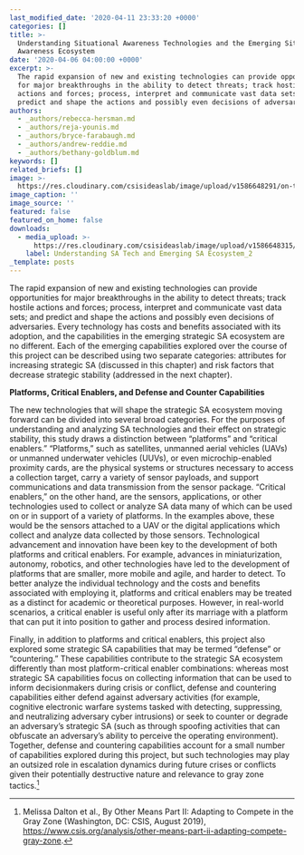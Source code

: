 ```yaml
---
last_modified_date: '2020-04-11 23:33:20 +0000'
categories: []
title: >-
  Understanding Situational Awareness Technologies and the Emerging Situational
  Awareness Ecosystem
date: '2020-04-06 04:00:00 +0000'
excerpt: >-
  The rapid expansion of new and existing technologies can provide opportunities
  for major breakthroughs in the ability to detect threats; track hostile
  actions and forces; process, interpret and communicate vast data sets; and
  predict and shape the actions and possibly even decisions of adversaries.
authors:
  - _authors/rebecca-hersman.md
  - _authors/reja-younis.md
  - _authors/bryce-farabaugh.md
  - _authors/andrew-reddie.md
  - _authors/bethany-goldblum.md
keywords: []
related_briefs: []
image: >-
  https://res.cloudinary.com/csisideaslab/image/upload/v1586648291/on-the-radar/OnTheRadar_illustration_Sensors2_i0r7fm.jpg
image_caption: ''
image_source: ''
featured: false
featured_on_home: false
downloads:
  - media_upload: >-
      https://res.cloudinary.com/csisideaslab/image/upload/v1586648315/on-the-radar/OnTheRadar_Chapter_2_a3kirt.pdf
    label: Understanding SA Tech and Emerging SA Ecosystem_2
_template: posts
---
```


The rapid expansion of new and existing technologies can provide opportunities for major breakthroughs in the ability to detect threats; track hostile actions and forces; process, interpret and communicate vast data sets; and predict and shape the actions and possibly even decisions of adversaries. Every technology has costs and benefits associated with its adoption, and the capabilities in the emerging strategic SA ecosystem are no different. Each of the emerging capabilities explored over the course of this project can be described using two separate categories: attributes for increasing strategic SA (discussed in this chapter) and risk factors that decrease strategic stability (addressed in the next chapter).

**Platforms, Critical Enablers, and Defense and Counter Capabilities**

The new technologies that will shape the strategic SA ecosystem moving forward can be divided into several broad categories. For the purposes of understanding and analyzing SA technologies and their effect on strategic stability, this study draws a distinction between “platforms” and “critical enablers.” “Platforms,” such as satellites, unmanned aerial vehicles (UAVs) or unmanned underwater vehicles (UUVs), or even microchip-enabled proximity cards, are the physical systems or structures necessary to access a collection target, carry a variety of sensor payloads, and support communications and data transmission from the sensor package. “Critical enablers,” on the other hand, are the sensors, applications, or other technologies used to collect or analyze SA data many of which can be used on or in support of a variety of platforms. In the examples above, these would be the sensors attached to a UAV or the digital applications which collect and analyze data collected by those sensors. Technological advancement and innovation have been key to the development of both platforms and critical enablers. For example, advances in miniaturization, autonomy, robotics, and other technologies have led to the development of platforms that are smaller, more mobile and agile, and harder to detect. To better analyze the individual technology and the costs and benefits associated with employing it, platforms and critical enablers may be treated as a distinct for academic or theoretical purposes. However, in real-world scenarios, a critical enabler is useful only after its marriage with a platform that can put it into position to gather and process desired information.

Finally, in addition to platforms and critical enablers, this project also explored some strategic SA capabilities that may be termed “defense” or “countering.” These capabilities contribute to the strategic SA ecosystem differently than most platform-critical enabler combinations: whereas most strategic SA capabilities focus on collecting information that can be used to inform decisionmakers during crisis or conflict, defense and countering capabilities either defend against adversary activities (for example, cognitive electronic warfare systems tasked with detecting, suppressing, and neutralizing adversary cyber intrusions) or seek to counter or degrade an adversary’s strategic SA (such as through spoofing activities that can obfuscate an adversary’s ability to perceive the operating environment). Together, defense and countering capabilities account for a small number of capabilities explored during this project, but such technologies may play an outsized role in escalation dynamics during future crises or conflicts given their potentially destructive nature and relevance to gray zone tactics.[^1]

[^1]: Melissa Dalton et al., By Other Means Part II: Adapting to Compete in the Gray Zone (Washington, DC: CSIS, August 2019), https://www.csis.org/analysis/other-means-part-ii-adapting-compete-gray-zone.
